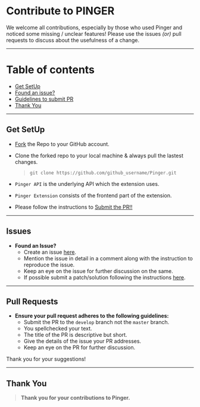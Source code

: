 # Contribute to **PINGER**

We welcome all contributions, especially by those who used Pinger and noticed some missing / unclear features! Please use the issues *(or)* pull requests to discuss about the usefulness of a change.

---

# Table of contents
* [Get SetUp](#get-setup)
* [Found an issue?](#issues)
* [Guidelines to submit PR](#Pull-Requests)
* [Thank You](#Thank-you)

---

## Get SetUp
- [Fork](https://github.com/KishoreIthadi/Pinger#fork-destination-box) the Repo to your GitHub account.

- Clone the forked repo to your local machine & always pull the lastest changes.

   >`git clone https://github.com/github_username/Pinger.git`
- `Pinger API` is the underlying API which the extension uses.
- `Pinger Extension` consists of the frontend part of the extension.

- Please follow the instructions to [Submit the PR!!](#pull-requests)

---

## Issues
* **Found an Issue?**
    - Create an issue [here](https://github.com/KishoreIthadi/Pinger/issues/new).
    - Mention the issue in detail in a comment along with the instruction to reproduce the issue.
    - Keep an eye on the issue for further discussion on the same.
    - If possible submit a patch/solution following the instructions [here](#pull-requests).

---

## Pull Requests

- **Ensure your pull request adheres to the following guidelines:**
    - Submit the PR to the `develop` branch not the `master` branch. 
    - You spellchecked your text.
    - The title of the PR is descriptive but short.
    - Give the details of the issue your PR addresses.
    - Keep an eye on the PR for further discussion.

Thank you for your suggestions!

---

## Thank You
> **Thank you for your contributions to Pinger.**
